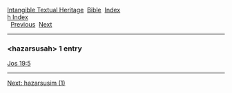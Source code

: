 [Intangible Textual Heritage](../../index)  [Bible](../index) 
[Index](index)   
[h Index](_h_)  
  [Previous](c05253)  [Next](c05255) 

------------------------------------------------------------------------

### &lt;hazarsusah&gt; 1 entry

[Jos 19:5](../kjv/jos019.htm#005)  

------------------------------------------------------------------------

[Next: hazarsusim (1)](c05255)

